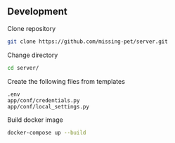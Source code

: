 ## Development

Clone repository

```bash
git clone https://github.com/missing-pet/server.git
```

Change directory

```bash
cd server/
```

Create the following files from templates

```
.env
app/conf/credentials.py
app/conf/local_settings.py
```

Build docker image

```bash
docker-compose up --build
```
